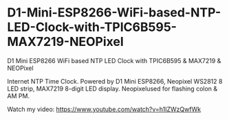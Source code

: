 # D1-Mini-ESP8266-WiFi-based-NTP-LED-Clock-with-TPIC6B595-MAX7219-NEOPixel
D1 Mini ESP8266 WiFi based NTP LED Clock with TPIC6B595 &amp; MAX7219 &amp; NEOPixel

Internet NTP Time Clock. Powered by D1 Mini ESP8266, Neopixel WS2812 8 LED strip, MAX7219 8-digit LED display. Neopixelused for flashing colon & AM PM.

Watch my video: https://www.youtube.com/watch?v=h1IZWzQwfWk
